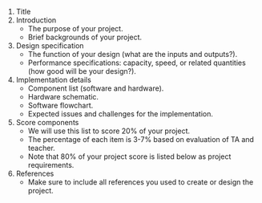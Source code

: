 1. Title
2. Introduction
   * The purpose of your project.
   * Brief backgrounds of your project.
3. Design specification
   * The function of your design (what are the inputs and outputs?).
   * Performance specifications: capacity, speed, or related quantities (how good will be your design?).
4. Implementation details
   * Component list (software and hardware).
   * Hardware schematic.
   * Software flowchart.
   * Expected issues and challenges for the implementation.
5. Score components
   * We will use this list to score 20% of your project.
   * The percentage of each item is 3-7% based on evaluation of TA and teacher.
   * Note that 80% of your project score is listed below as project requirements.
6. References
   * Make sure to include all references you used to create or design the project.